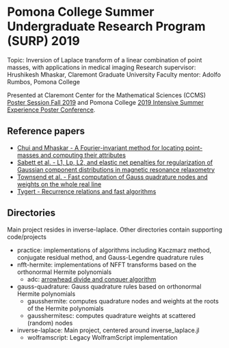 # Pomona College Summer Undergraduate Research Program (SURP) 2019

Topic: Inversion of Laplace transform of a linear combination of point masses, with applications in medical imaging
Research supervisor: Hrushikesh Mhaskar, Claremont Graduate University
Faculty mentor: Adolfo Rumbos, Pomona College

Presented at Claremont Center for the Mathematical Sciences (CCMS) [Poster Session Fall 2019](https://colleges.claremont.edu/ccms/event/poster-session-fall-2019/) and Pomona College [2019 Intensive Summer Experience Poster Conference](https://www.pomona.edu/events/2019-intensive-summer-experience-poster-conference).

## Reference papers

- [Chui and Mhaskar - A Fourier-invariant method for locating point-masses and computing their attributes](https://arxiv.org/abs/1707.09319)
- [Sabett et al. - L1, Lp, L2, and elastic net penalties for regularization of Gaussian component distributions in magnetic resonance relaxometry](https://www.researchgate.net/publication/327692674_L1_Lp_L2_and_elastic_net_penalties_for_regularization_of_Gaussian_component_distributions_in_magnetic_resonance_relaxometry)
- [Townsend et al. - Fast computation of Gauss quadrature nodes and weights on the whole real line](https://arxiv.org/abs/1410.5286)
- [Tygert - Recurrence relations and fast algorithms](https://arxiv.org/abs/cs/0609081)

## Directories

Main project resides in inverse-laplace. Other directories contain supporting code/projects

- practice: implementations of algorithms including Kaczmarz method, conjugate residual method, and Gauss-Legendre quadrature rules
- nfft-hermite: implementations of NFFT transforms based on the orthonormal Hermite polynomials
	- adc: [arrowhead divide and conquer algorithm](https://zenodo.org/record/1236142/files/article.pdf)
- gauss-quadrature: Gauss quadrature rules based on orthonormal Hermite polynomials
	- gausshermite: computes quadrature nodes and weights at the roots of the Hermite polynomials
	- gausshermitesc: computes quadrature weights at scattered (random) nodes
- inverse-laplace: Main project, centered around inverse_laplace.jl
	- wolframscript: Legacy WolframScript implementation
